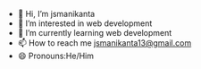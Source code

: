 - 👋 Hi, I’m jsmanikanta
- 👀 I’m interested in web development
- 🌱 I’m currently learning web development
- 📫 How to reach me jsmanikanta13@gmail.com
- 😄 Pronouns:He/Him

<!---
jsmanikanta/jsmanikanta is a ✨ special ✨ repository because its `README.md` (this file) appears on your GitHub profile.
You can click the Preview link to take a look at your changes.
--->
